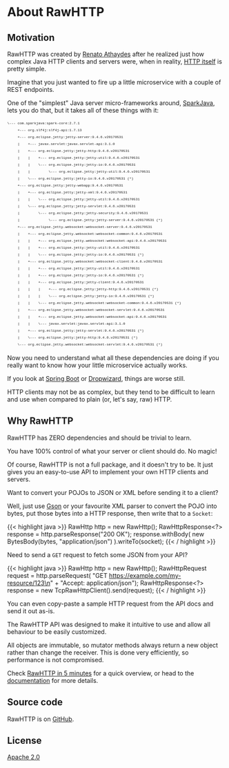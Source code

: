 # About RawHTTP

## Motivation

RawHTTP was created by [Renato Athaydes](https://software.athaydes.com) after he realized just how complex Java
HTTP clients and servers were, when in reality, [HTTP itself](https://tools.ietf.org/html/rfc7230) is pretty simple.

Imagine that you just wanted to fire up a little microservice with a couple of REST endpoints.

One of the "simplest" Java server micro-frameworks around, [SparkJava](http://sparkjava.com), lets you
do that, but it takes all of these things with it:

<pre style="font-size: 8px; line-height: 1rem; font-family: Courier">
\--- com.sparkjava:spark-core:2.7.1
     +--- org.slf4j:slf4j-api:1.7.13
     +--- org.eclipse.jetty:jetty-server:9.4.6.v20170531
     |    +--- javax.servlet:javax.servlet-api:3.1.0
     |    +--- org.eclipse.jetty:jetty-http:9.4.6.v20170531
     |    |    +--- org.eclipse.jetty:jetty-util:9.4.6.v20170531
     |    |    \--- org.eclipse.jetty:jetty-io:9.4.6.v20170531
     |    |         \--- org.eclipse.jetty:jetty-util:9.4.6.v20170531
     |    \--- org.eclipse.jetty:jetty-io:9.4.6.v20170531 (*)
     +--- org.eclipse.jetty:jetty-webapp:9.4.6.v20170531
     |    +--- org.eclipse.jetty:jetty-xml:9.4.6.v20170531
     |    |    \--- org.eclipse.jetty:jetty-util:9.4.6.v20170531
     |    \--- org.eclipse.jetty:jetty-servlet:9.4.6.v20170531
     |         \--- org.eclipse.jetty:jetty-security:9.4.6.v20170531
     |              \--- org.eclipse.jetty:jetty-server:9.4.6.v20170531 (*)
     +--- org.eclipse.jetty.websocket:websocket-server:9.4.6.v20170531
     |    +--- org.eclipse.jetty.websocket:websocket-common:9.4.6.v20170531
     |    |    +--- org.eclipse.jetty.websocket:websocket-api:9.4.6.v20170531
     |    |    +--- org.eclipse.jetty:jetty-util:9.4.6.v20170531
     |    |    \--- org.eclipse.jetty:jetty-io:9.4.6.v20170531 (*)
     |    +--- org.eclipse.jetty.websocket:websocket-client:9.4.6.v20170531
     |    |    +--- org.eclipse.jetty:jetty-util:9.4.6.v20170531
     |    |    +--- org.eclipse.jetty:jetty-io:9.4.6.v20170531 (*)
     |    |    +--- org.eclipse.jetty:jetty-client:9.4.6.v20170531
     |    |    |    +--- org.eclipse.jetty:jetty-http:9.4.6.v20170531 (*)
     |    |    |    \--- org.eclipse.jetty:jetty-io:9.4.6.v20170531 (*)
     |    |    \--- org.eclipse.jetty.websocket:websocket-common:9.4.6.v20170531 (*)
     |    +--- org.eclipse.jetty.websocket:websocket-servlet:9.4.6.v20170531
     |    |    +--- org.eclipse.jetty.websocket:websocket-api:9.4.6.v20170531
     |    |    \--- javax.servlet:javax.servlet-api:3.1.0
     |    +--- org.eclipse.jetty:jetty-servlet:9.4.6.v20170531 (*)
     |    \--- org.eclipse.jetty:jetty-http:9.4.6.v20170531 (*)
     \--- org.eclipse.jetty.websocket:websocket-servlet:9.4.6.v20170531 (*)
</pre>

Now you need to understand what all these dependencies are doing if you really want to know how your
little microservice actually works.

If you look at [Spring Boot](https://projects.spring.io/spring-boot/) or
[Dropwizard](https://www.dropwizard.io/1.3.1/docs/), things are worse still.

HTTP clients may not be as complex, but they tend to be difficult to learn and use when compared to plain
(or, let's say, raw) HTTP.

## Why RawHTTP

RawHTTP has ZERO dependencies and should be trivial to learn.

You have 100% control of what your server or client should do. No magic!

Of course, RawHTTP is not a full package, and it doesn't try to be. It just gives you an easy-to-use
API to implement your own HTTP clients and servers.

Want to convert your POJOs to JSON or XML before sending it to a client?

Well, just use [Gson](https://github.com/google/gson) or
your favourite XML parser to convert the POJO into bytes, put those bytes into a HTTP response,
then write that to a `Socket`:

{{< highlight java >}}
RawHttp http = new RawHttp();
RawHttpResponse<?> response = http.parseResponse("200 OK");
response.withBody(
    new BytesBody(bytes, "application/json")
).writeTo(socket);
{{< / highlight >}}

Need to send a `GET` request to fetch some JSON from your API?

{{< highlight java >}}
RawHttp http = new RawHttp();
RawHttpRequest request = http.parseRequest(
    "GET https://example.com/my-resource/123\n" +
    "Accept: application/json");
RawHttpResponse<?> response =
    new TcpRawHttpClient().send(request);
{{< / highlight >}}

You can even copy-paste a sample HTTP request from the API docs and send it out as-is.

The RawHTTP API was designed to make it intuitive to use and allow all behaviour to be easily
customized.

All objects are immutable, so mutator methods always return a new object rather than change the receiver.
This is done very efficiently, so performance is not compromised.

Check [RawHTTP in 5 minutes](/rawhttp/rawhttp) for a quick overview, or head to the [documentation](/rawhttp/docs) for more details.

## Source code

RawHTTP is on [GitHub](https://github.com/renatoathaydes/rawhttp).

## License

[Apache 2.0](https://github.com/renatoathaydes/rawhttp/blob/master/LICENSE.txt)
